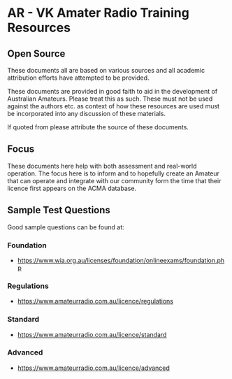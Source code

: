# AR - VK Amater Radio Training Resources

## Open Source

These documents all are based on various sources and all academic attribution efforts have attempted to be provided.  

These documents are provided in good faith to aid in the development of Australian Amateurs. Please treat this as such. These must not be used against the authors etc. as context of how these resources are used must be incorporated into any discussion of these materials.

If quoted from please attribute the source of these documents.

## Focus

These documents here help with both assessment and real-world operation. The focus here is to inform and to hopefully create an Amateur that can operate and integrate with our community form the time that their licence first appears on the ACMA database.

## Sample Test Questions

Good sample questions can be found at:

### Foundation

- https://www.wia.org.au/licenses/foundation/onlineexams/foundation.php

### Regulations

- https://www.amateurradio.com.au/licence/regulations

### Standard

- https://www.amateurradio.com.au/licence/standard

### Advanced

- https://www.amateurradio.com.au/licence/advanced
